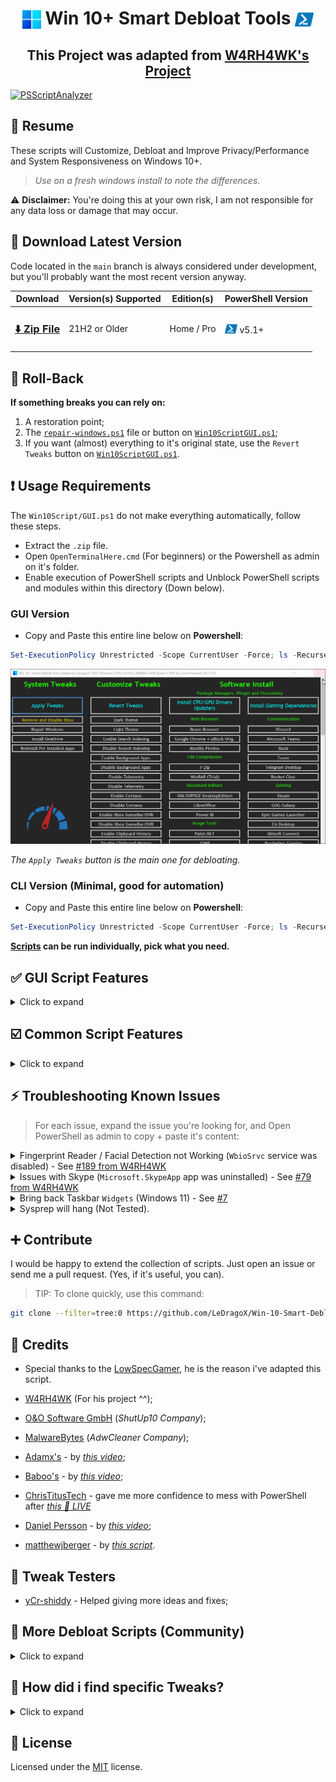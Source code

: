 <h1 align="center">
	<img width=30px src="src/assets/windows-11-logo.png" style="vertical-align: bottom"> Win 10+ Smart Debloat Tools
	<img width=30px src="src/assets/powershell-icon.png" style="vertical-align: bottom">
</h1>

<h2 align="center">This Project was adapted from <a href="https://github.com/W4RH4WK/Debloat-Windows-10">W4RH4WK's Project</a></h2>

[![PSScriptAnalyzer](https://github.com/LeDragoX/Win-10-Smart-Debloat-Tools/actions/workflows/powershell-linter.yml/badge.svg)](https://github.com/LeDragoX/Win-10-Smart-Debloat-Tools/actions/workflows/powershell-linter.yml)

## 📄 Resume

These scripts will Customize, Debloat and Improve Privacy/Performance and System Responsiveness on Windows 10+.

> _Use on a fresh windows install to note the differences._

⚠️ **Disclaimer:** You're doing this at your own risk, I am not responsible for any data loss or damage that may occur.

## 🚀 Download Latest Version

Code located in the `main` branch is always considered under development,
but you'll probably want the most recent version anyway.

<div align="center">
	<table>
		<thead>
			<tr>
				<th>Download</th>
				<th>Version(s) Supported</th>
				<th>Edition(s)</th>
				<th>PowerShell Version</th>
			</tr>
		</thead>
		<tbody>
			<tr>
				<td><h3><a href="https://github.com/LeDragoX/Win-10-Smart-Debloat-Tools/archive/main.zip">⬇️ Zip File</a></h3></td>
				<td>21H2 or Older</td>
				<td>Home / Pro</td>
				<td><img width=20px src="src/assets/powershell-icon.png" style="vertical-align: bottom" /> v5.1+</td>
			</tr>
		</tbody>
	</table>
</div>

## 🔄️ Roll-Back

**If something breaks you can rely on:**

1. A restoration point;
2. The [`repair-windows.ps1`](./src/scripts/repair-windows.ps1) file or button on [`Win10ScriptGUI.ps1`](./Win10ScriptGUI.ps1);
3. If you want (almost) everything to it's original state, use the `Revert Tweaks` button on [`Win10ScriptGUI.ps1`](./Win10ScriptGUI.ps1).

## ❗ Usage Requirements

The `Win10Script/GUI.ps1` do not make everything automatically, follow these steps.

- Extract the `.zip` file.
- Open `OpenTerminalHere.cmd` (For beginners) or the Powershell as admin on it's folder.
- Enable execution of PowerShell scripts and Unblock PowerShell scripts and modules within this directory (Down below).

### **GUI Version**

- Copy and Paste this entire line below on **Powershell**:

```ps1
Set-ExecutionPolicy Unrestricted -Scope CurrentUser -Force; ls -Recurse *.ps*1 | Unblock-File; .\"Win10ScriptGUI.ps1"
```

![Script GUI](./src/assets/script-gui.gif)

_The `Apply Tweaks` button is the main one for debloating._

### **CLI Version** (Minimal, good for automation)

- Copy and Paste this entire line below on **Powershell**:

```ps1
Set-ExecutionPolicy Unrestricted -Scope CurrentUser -Force; ls -Recurse *.ps*1 | Unblock-File; .\"Win10ScriptCLI.ps1"
```

**[Scripts](./src/scripts) can be run individually, pick what you need.**

## ✅ GUI Script Features

<details>
	<summary>Click to expand</summary>

- `Apply Tweaks`: Run every Common Tweak scripts;
- `Remove Xbox from Windows`: Wipe Xbox Apps, disable Services related to Xbox and GameBar/GameDVR; ([`remove-and-disable-xbox.ps1`](./src/scripts/remove-and-disable-xbox.ps1))
- `Repair Windows`: Try to Completely fix the Windows worst problems via Command Line; ([`backup-system.ps1`](./src/scripts/backup-system.ps1) and [`repair-windows.ps1`](./src/scripts/repair-windows.ps1))
- `Reinstall Pre-Installed Apps`: Rebloat Windows with all the Pre-Installed Apps; ([`reinstall-pre-installed-apps.ps1`](./src/utils/reinstall-pre-installed-apps.ps1))
- `Revert Tweaks`: Re-apply some tweaks and [Revert] all possible ones, covering the `Scheduled Tasks`, `Services`, `Privacy and Performance`, `Personal` and `Optional Features` tweaks;
- `Dark Theme & Light Theme`: Apply [Dark Theme](./src/utils/use-dark-theme.reg) or [Light Theme](./src/utils/use-light-theme.reg) on Windows;
- `Enable/Disable Search Indexing`: Let you choose whether the **Windows Search Service** is [enabled](./src/utils/enable-search-idx.ps1) or [disabled](src/utils/disable-search-idx.ps1);
- `Enable/Disable Background Apps`: Let you choose whether _ALL_ the **Background Apps** are [enabled](./src/utils/enable-bg-apps.reg) or [disabled](src/utils/disable-bg-apps.reg);
- `Enable Telemetry & Disable Telemetry`: Let you choose whether the **Windows Telemetry** is [enabled](./src/utils/enable-telemetry.reg) or [disabled](src/utils/disable-telemetry.reg);
- `Enable/Disable Cortana`: Let you choose whether the **Cortana** is [enabled](./src/utils/enable-cortana.reg) or [disabled](src/utils/disable-cortana.reg);
- `Enable/Disable Xbox GameBar/DVR`: Let you choose whether the **Xbox GameBar/DVR (In-Game)** is [enabled](./src/utils/enable-game-bar-dvr.reg) or [disabled](src/utils/disable-game-bar-dvr.reg);
- `Enable/Disable Clipboard History`: Let you choose whether the **Clipboard History** is [enabled](./src/utils/enable-clipboard-history.reg) or [disabled](src/utils/disable-clipboard-history.reg);
- `Enable/Disable Old Volume Control`: Let you choose whether the **Old Volume Control (Win 7/8.1)** is [enabled](./src/utils/enable-old-volume-control.reg) or [disabled](src/utils/disable-old-volume-control.reg);
- `Install CPU/GPU Driver Updater`: This **WILL NOT** install anymore the drivers, only the drivers updater. ([`install-drivers-updaters.ps1`](./src/scripts/install-drivers-updaters.ps1));
  - The Latest CPU for driver updater. For `Intel`, `Intel DSA (Winget)` (Except AMD);
  - The Latest GPU driver updater. For `Intel (DSA)` and `NVIDIA`, `NVIDIA GeForce Experience (Winget)` (Except AMD);
- `Install Gaming Dependencies`: Install all Gaming Dependencies required to play games (DirectX, VC++ 2005+ (x86 & x64), .NET Framework). ([`install-gaming-dependencies.ps1`](./src/scripts/install-gaming-dependencies.ps1));
- Every software installation is explicitly showed;

</details>

## ☑️ Common Script Features

<details>
	<summary>Click to expand</summary>

- Import all necessary Modules before Executing everything; ([lib folder](./src/lib/))
- Make a Restore Point and Backup the Hosts file; ([`backup-system.ps1`](./src/scripts/backup-system.ps1))
- Install _Chocolatey/Winget_ by default; ([`install-package-managers.ps1`](./src/scripts/install-package-managers.ps1))
  - Auto-Update every available software via `Winget` (12:00/day) and `Chocolatey` (13:00/day);
  - Find the Scheduled Job on `Task Scheduler > "Microsoft\Windows\PowerShell\ScheduledJobs\Chocolatey/Winget Daily Upgrade"`;
- Download AdwCleaner and Run the latest version of for Virus/Adware scan; ([`silent-debloat-softwares.ps1`](./src/scripts/silent-debloat-softwares.ps1))
- Download OOShutUp10 and import all Recommended settings;
- Disable Telemetry from Scheduled Tasks and Optimize it; ([`optimize-scheduled-tasks.ps1`](./src/scripts/optimize-scheduled-tasks.ps1))
- Disable heavy Services, but enable some on SSDs for optimum performance; ([`optimize-services.ps1`](./src/scripts/optimize-services.ps1))
- Remove Bloatware Apps that comes with Windows 10, except from my choice; ([`remove-bloatware-apps.ps1`](./src/scripts/remove-bloatware-apps.ps1))
- Optimize Privacy and Performance settings disabling more telemetry stuff and changing GPOs; ([`optimize-privacy-and-performance.ps1`](./src/scripts/optimize-privacy-and-performance.ps1))
- Apply General Personalization tweaks via Registry and Powershell commands; ([`personal-tweaks.ps1`](./src/scripts/personal-tweaks.ps1))
- Help improve the Security of Windows while maintaining performance; ([`optimize-security.ps1`](./src/scripts/optimize-security.ps1))
- Remove OneDrive completely from the System, re-install is possible via Win Store; ([`remove-onedrive.ps1`](./src/scripts/remove-onedrive.ps1))
- Disable/Enable Optional Features specially for Gaming/Work; ([`optimize-optional-features.ps1`](./src/scripts/optimize-optional-features.ps1))
- Install WSL Preview (Only works for Windows 11): ([`win11-wsl-preview-install.ps1`](./src/scripts/win11-wsl-preview-install.ps1))
- In the End it Locks Script's Usage Permission. ([`set-script-policy.psm1`](./src/lib/set-script-policy.psm1))

</details>

## ⚡ Troubleshooting Known Issues

> For each issue, expand the issue you're looking for,
> and Open PowerShell as admin to copy + paste it's content:

<details>
	<summary>Fingerprint Reader / Facial Detection not Working (<code>WbioSrvc</code> service was disabled) - See <a href="https://github.com/W4RH4WK/Debloat-Windows-10/issues/189">#189 from W4RH4WK</a></summary>

```Powershell
Get-Service WbioSrvc | Set-Service -StartupType Automatic -PassThru | Start-Service
```

</details>

<details>
	<summary>Issues with Skype (<code>Microsoft.SkypeApp</code> app was uninstalled) - See <a href="https://github.com/W4RH4WK/Debloat-Windows-10/issues/79">#79 from W4RH4WK</a></summary>

```Powershell
winget install --silent --source "msstore" --id "Microsoft.Skype"
```

</details>

<details>
	<summary>Bring back Taskbar <code>Widgets</code> (Windows 11) - See <a href="https://github.com/LeDragoX/Win-10-Smart-Debloat-Tools/issues/7">#7</a></summary>

1. Press `Win + R` then paste this protocol: `ms-windows-store://pdp/?ProductId=9MSSGKG348SP`
2. Then click `Get`/`Install`
3. After this, open the `Taskbar Settings` and enable the `Widgets` button again

</details>

<details>
	<summary>Sysprep will hang (Not Tested).</summary>

> _No solution yet, do a Google search_

</details>

## ➕ Contribute

I would be happy to extend the collection of scripts.
Just open an issue or send me a pull request. (Yes, if it's useful, you can).

> TIP: To clone quickly, use this command:

```sh
git clone --filter=tree:0 https://github.com/LeDragoX/Win-10-Smart-Debloat-Tools.git
```

## 🤍 Credits

- Special thanks to the [LowSpecGamer](https://youtu.be/IU5F01oOzQQ?t=324), he is the reason i've adapted this script.

- [W4RH4WK](https://github.com/W4RH4WK) (For his project ^^);
- [O&O Software GmbH](https://www.oo-software.com/en/company) (_ShutUp10 Company_);
- [MalwareBytes](https://br.malwarebytes.com/company/) (_AdwCleaner Company_);
- [Adamx's](https://www.youtube.com/channel/UCjidjWX76LR1g5yx18NSrLA) - by [_this video_](https://youtu.be/hQSkPmZRCjc);
- [Baboo's](https://www.youtube.com/user/baboo) - by [_this video_](https://youtu.be/qWESrvP_uU8);
- [ChrisTitusTech](https://www.youtube.com/channel/UCg6gPGh8HU2U01vaFCAsvmQ) - gave me more confidence to mess with PowerShell after [_this 🔴 LIVE_](https://youtu.be/ER27pGt5wH0)
- [Daniel Persson](https://www.youtube.com/channel/UCnG-TN23lswO6QbvWhMtxpA) - by [_this video_](https://youtu.be/EfrT_Bvgles);
- [matthewjberger](https://gist.github.com/matthewjberger) - by [_this script_](https://gist.github.com/matthewjberger/2f4295887d6cb5738fa34e597f457b7f).

## 🔧 Tweak Testers

- [yCr-shiddy](https://github.com/yCr-shiddy) - Helped giving more ideas and fixes;

## 🏅 More Debloat Scripts (Community)

<details>
    <summary>Click to expand</summary>
<p>The scripts are designed to run With/Without (GUI/CLI) any user interaction. Modify them beforehand. If you want a more interactive approach check out:</p>

- [win10script](https://github.com/ChrisTitusTech/win10script) from [ChrisTitusTech](https://github.com/ChrisTitusTech) (Recommended);
- [Windows10Debloater](https://github.com/Sycnex/Windows10Debloater) from [Sycnex](https://github.com/Sycnex);
- [Sophia-Script-for-Windows](https://github.com/farag2/Sophia-Script-for-Windows) from [farag2](https://github.com/farag2);
- [Windows-Optimize-Harden-Debloat](https://github.com/simeononsecurity/Windows-Optimize-Harden-Debloat);
- [Windows-Optimize-Debloat](https://github.com/simeononsecurity/Windows-Optimize-Debloat).

</details>

## 🔎 How did i find specific Tweaks?

<details>
	<summary>Click to expand</summary>
	<p>How To (Advanced Users)</p>

By using [SysInternal Suite](https://docs.microsoft.com/en-us/sysinternals/downloads/sysinternals-suite) `Procmon(64).exe` i could track the `SystemSettings.exe` by filtering per Process Name `(Ctrl + L)`.

- But, not every time filtering the application you want will show the registry tweaks that were applied, so make sure other processes appear.
- Then use `Clearing the list (Ctrl + X)` (But make sure it is `Capturing the Events (Ctrl + E)`) and finally, applying an option of the Windows Configurations
  and searching the Registry Key inside `Procmon(64).exe`.
- Also make sure to disable the Events being captured `(Ctrl + E)` after applying a specific config.

![Grab the current tweak on registry with Procmon64.exe](./src/assets/grab-the-current-tweak-on-registry-with-procmon64.png)

After finding the right register Key, you just need to Right-Click and select `Jump To... (Ctrl + J)` to get on it's directory.

![Showing on regedit](./src/assets/showing-on-regedit.png)

</details>

## 📝 License

Licensed under the [MIT](LICENSE.txt) license.
